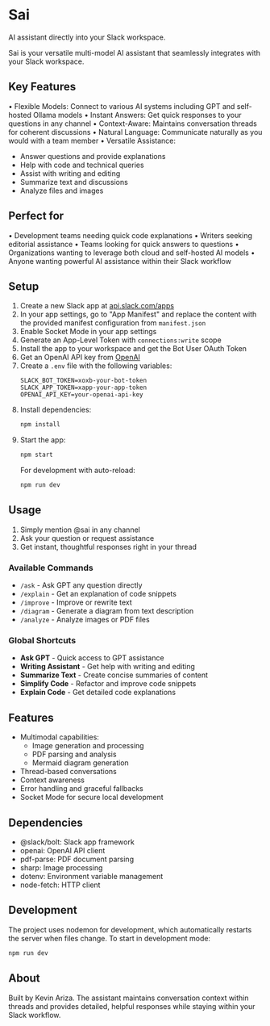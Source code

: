 # Sai

AI assistant directly into your Slack workspace.

Sai is your versatile multi-model AI assistant that seamlessly integrates with your Slack workspace.

## Key Features

• Flexible Models: Connect to various AI systems including GPT and self-hosted Ollama models
• Instant Answers: Get quick responses to your questions in any channel
• Context-Aware: Maintains conversation threads for coherent discussions
• Natural Language: Communicate naturally as you would with a team member
• Versatile Assistance:

- Answer questions and provide explanations
- Help with code and technical queries
- Assist with writing and editing
- Summarize text and discussions
- Analyze files and images

## Perfect for

• Development teams needing quick code explanations
• Writers seeking editorial assistance
• Teams looking for quick answers to questions
• Organizations wanting to leverage both cloud and self-hosted AI models
• Anyone wanting powerful AI assistance within their Slack workflow

## Setup

1. Create a new Slack app at [api.slack.com/apps](https://api.slack.com/apps)
2. In your app settings, go to "App Manifest" and replace the content with the provided manifest configuration from `manifest.json`
3. Enable Socket Mode in your app settings
4. Generate an App-Level Token with `connections:write` scope
5. Install the app to your workspace and get the Bot User OAuth Token
6. Get an OpenAI API key from [OpenAI](https://platform.openai.com/api-keys)
7. Create a `.env` file with the following variables:
   ```
   SLACK_BOT_TOKEN=xoxb-your-bot-token
   SLACK_APP_TOKEN=xapp-your-app-token
   OPENAI_API_KEY=your-openai-api-key
   ```
8. Install dependencies:
   ```bash
   npm install
   ```
9. Start the app:
   ```bash
   npm start
   ```
   For development with auto-reload:
   ```bash
   npm run dev
   ```

## Usage

1. Simply mention @sai in any channel
2. Ask your question or request assistance
3. Get instant, thoughtful responses right in your thread

### Available Commands

- `/ask` - Ask GPT any question directly
- `/explain` - Get an explanation of code snippets
- `/improve` - Improve or rewrite text
- `/diagram` - Generate a diagram from text description
- `/analyze` - Analyze images or PDF files

### Global Shortcuts

- **Ask GPT** - Quick access to GPT assistance
- **Writing Assistant** - Get help with writing and editing
- **Summarize Text** - Create concise summaries of content
- **Simplify Code** - Refactor and improve code snippets
- **Explain Code** - Get detailed code explanations

## Features

- Multimodal capabilities:
  - Image generation and processing
  - PDF parsing and analysis
  - Mermaid diagram generation
- Thread-based conversations
- Context awareness
- Error handling and graceful fallbacks
- Socket Mode for secure local development

## Dependencies

- @slack/bolt: Slack app framework
- openai: OpenAI API client
- pdf-parse: PDF document parsing
- sharp: Image processing
- dotenv: Environment variable management
- node-fetch: HTTP client

## Development

The project uses nodemon for development, which automatically restarts the server when files change. To start in development mode:

```bash
npm run dev
```

## About

Built by Kevin Ariza. The assistant maintains conversation context within threads and provides detailed, helpful responses while staying within your Slack workflow.
